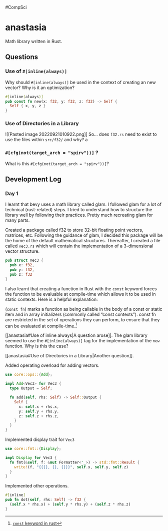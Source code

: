 #CompSci 

[^1]: [`const` keyword in rust](https://doc.rust-lang.org/std/keyword.const.html)

# anastasia
Math library written in Rust.

## Questions
### Use of `#[inline(always)]`
Why should `#[inline(always)]` be used in the context of creating an new vector? Why is it an optimization?
```rust
#[inline(always)]
pub const fn new(x: f32, y: f32, z: f32) -> Self {
  Self { x, y, z }
}
```

### Use of Directories in a Library

![[Pasted image 20220921010922.png]]
So... does `f32.rs` need to exist to use the files within `src/f32/` and why?
a
### `#[cfg(not(target_arch = "spirv"))]` ?
What is this `#[cfg(not(target_arch = "spirv"))]`?

## Development Log
### Day 1
I learnt that bevy uses a math library called glam. I followed glam for a lot of technical (rust-related) steps. I tried to understand how to structure the library well by following their practices. Pretty much recreating glam for many parts.

Created a package called f32 to store 32-bit floating point vectors, matrices, etc. Following the guidance of glam, I decided this package will be the home of the default mathematical structures. Thereafter, I created a file called `vec3.rs` which will contain the implementation of a 3-dimensional vector structure.

```rust
pub struct Vec3 {
  pub x: f32,
  pub y: f32,
  pub z: f32
}
```
I also learnt that creating a function in Rust with the `const` keyword forces the function to be evaluable at compile-time which allows it to be used in static contexts. Here is a helpful explanation:

(`const fn`) marks a function as being callable in the body of a const or static item and in array initializers (commonly called “const contexts”). const fn are restricted in the set of operations they can perform, to ensure that they can be evaluated at compile-time.[^1]

[[anastasia#Use of inline always|A question arose]]. The glam library seemed to use the `#[inline(always)]` tag for the implementation of the `new` function. Why is this the case? 

[[anastasia#Use of Directories in a Library|Another question]].

Added operating overload for adding vectors.
```rust
use core::ops::{Add};

impl Add<Vec3> for Vec3 {
  type Output = Self;

  fn add(self, rhs: Self) -> Self::Output {
    Self {
      x: self.x + rhs.x,
      y: self.y + rhs.y,
      z: self.z + rhs.z,
    }
  }
}
```

Implemented display trait for `Vec3`
```rust
use core::fmt::{Display};

impl Display for Vec3 {
  fn fmt(&self, f: &mut Formatter<'_>) -> std::fmt::Result {
    write!(f, "{{{}, {}, {}}}", self.x, self.y, self.z)
  }
}
```

Implemented other operations.
```rust
#[inline]
pub fn dot(self, rhs: Self) -> f32 {
  (self.x * rhs.x) + (self.y * rhs.y) + (self.z * rhs.z)
}
```
